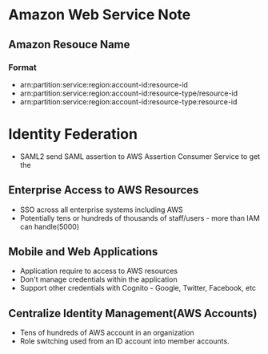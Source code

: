 # Amazon Web Service Note

## Amazon Resouce Name
### Format
* arn:partition:service:region:account-id:resource-id
* arn:partition:service:region:account-id:resource-type/resource-id
* arn:partition:service:region:account-id:resource-type:resource-id

# Identity Federation
* SAML2 send SAML assertion to AWS Assertion Consumer Service to get the
## Enterprise Access to AWS Resources
* SSO across all enterprise systems including AWS
* Potentially tens or hundreds of thousands of staff/users - more than IAM can handle(5000)

## Mobile and Web Applications
* Application require to access to AWS resources
* Don't manage credentials within  the application
* Support other credentials with Cognito - Google, Twitter, Facebook, etc

## Centralize Identity Management(AWS Accounts)
* Tens of hundreds of AWS account in an organization
* Role switching used from an ID account into member accounts.
